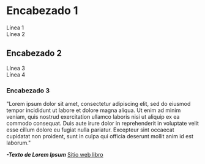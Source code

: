 # Encabezado 1   
Línea 1    
Línea 2 

## Encabezado 2   
Línea 3   
Línea 4 

### Encabezado 3   
"Lorem ipsum dolor sit amet, consectetur adipiscing elit, sed do eiusmod tempor incididunt ut labore et dolore magna aliqua. Ut enim ad minim veniam, quis nostrud exercitation ullamco laboris nisi ut aliquip ex ea commodo consequat. Duis aute irure dolor in reprehenderit in voluptate velit esse cillum dolore eu fugiat nulla pariatur. Excepteur sint occaecat cupidatat non proident, sunt in culpa qui officia deserunt mollit anim id est laborum."

_**-Texto de Lorem Ipsum**_
[Sitio web libro](https://www.lipsum.com/)
